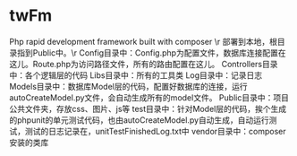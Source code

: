 # twFm
Php rapid development framework built with composer \r
部署到本地，根目录指到Public中。\r
Config目录中：Config.php为配置文件，数据库连接配置在这儿。Route.php为访问路径文件，所有的路由配置在这儿。
Controllers目录中：各个逻辑层的代码
Libs目录中：所有的工具类
Log目录中：记录日志
Models目录中：数据库Model层的代码，配置好数据库的连接，运行autoCreateModel.py文件，会自动生成所有的model文件。
Public目录中：项目公共文件夹，存放css、图片、js等
test目录中：针对Model层的代码，挨个生成的phpunit的单元测试代码，也由autoCreateModel.py自动生成，自动运行测试，测试的日志记录在，unitTestFinishedLog.txt中
vendor目录中：composer安装的类库
